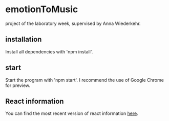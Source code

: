 # emotionToMusic
project of the laboratory week, supervised by Anna Wiederkehr.

## installation
Install all dependencies with 'npm install'.

## start
Start the program with 'npm start'.
I recommend the use of Google Chrome for preview.

## React information

You can find the most recent version of react information [here](https://github.com/facebook/create-react-app/blob/master/packages/react-scripts/template/README.md).